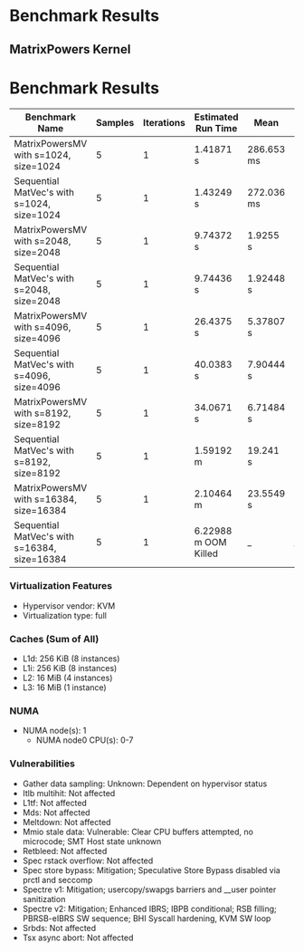 # Benchmark Results

## MatrixPowers Kernel

# Benchmark Results

| Benchmark Name                    | Samples | Iterations | Estimated Run Time | Mean          | Low Mean      | High Mean    | Std Dev       | Low Std Dev   | High Std Dev  |
|-----------------------------------|---------|------------|--------------------|---------------|---------------|--------------|---------------|---------------|---------------|
| MatrixPowersMV with s=1024, size=1024 | 5 | 1 | 1.41871 s             | 286.653 ms    | 274.893 ms    | 291.928 ms   | 8.81498 ms    | 2.91472 ms    | 12.1654 ms    |
| Sequential MatVec's with s=1024, size=1024 | 5 | 1 | 1.43249 s             | 272.036 ms | 266.156 ms | 277.563 ms | 6.86691 ms | 5.50556 ms | 7.31723 ms |
| MatrixPowersMV with s=2048, size=2048 | 5 | 1 | 9.74372 s             | 1.9255 s       | 1.89672 s     | 1.95129 s    | 31.6177 ms    | 16.6668 ms    | 43.4212 ms    |
| Sequential MatVec's with s=2048, size=2048 | 5 | 1 | 9.74436 s             | 1.92448 s    | 1.89521 s    | 1.95178 s   | 32.7367 ms    | 17.7491 ms    | 46.1934 ms    |
| MatrixPowersMV with s=4096, size=4096 | 5 | 1 | 26.4375 s             | 5.37807 s     | 5.31418 s     | 5.43983 s    | 72.5384 ms    | 42.2715 ms    | 99.5027 ms    |
| Sequential MatVec's with s=4096, size=4096 | 5 | 1 | 40.0383 s             | 7.90444 s    | 7.84786 s    | 7.98448 s   | 77.0525 ms    | 32.2863 ms    | 110.963 ms    |
| MatrixPowersMV with s=8192, size=8192 | 5 | 1 | 34.0671 s             | 6.71484 s     | 6.68201 s     | 6.73016 s    | 24.4507 ms    | 7.76424 ms    | 34.2454 ms    |
| Sequential MatVec's with s=8192, size=8192 | 5 | 1 | 1.59192 m             | 19.241 s     | 19.1744 s     | 19.2905 s    | 64.8687 ms    | 37.7646 ms    | 94.7522 ms    |
| MatrixPowersMV with s=16384, size=16384 | 5 | 1 | 2.10464 m             | 23.5549 s     | 23.472 s      | 23.6395 s    | 99.5368 ms    | 79.7288 ms    | 106.88 ms     |
| Sequential MatVec's with s=16384, size=16384 | 5 | 1 | 6.22988 m OOM Killed            | _     | _      | _    | _    | _    | _     |

### Virtualization Features
- Hypervisor vendor: KVM
- Virtualization type: full

### Caches (Sum of All)
- L1d: 256 KiB (8 instances)
- L1i: 256 KiB (8 instances)
- L2: 16 MiB (4 instances)
- L3: 16 MiB (1 instance)

### NUMA
- NUMA node(s): 1
  - NUMA node0 CPU(s): 0-7

### Vulnerabilities
- Gather data sampling: Unknown: Dependent on hypervisor status
- Itlb multihit: Not affected
- L1tf: Not affected
- Mds: Not affected
- Meltdown: Not affected
- Mmio stale data: Vulnerable: Clear CPU buffers attempted, no microcode; SMT Host state unknown
- Retbleed: Not affected
- Spec rstack overflow: Not affected
- Spec store bypass: Mitigation; Speculative Store Bypass disabled via prctl and seccomp
- Spectre v1: Mitigation; usercopy/swapgs barriers and __user pointer sanitization
- Spectre v2: Mitigation; Enhanced IBRS; IBPB conditional; RSB filling; PBRSB-eIBRS SW sequence; BHI Syscall hardening, KVM SW loop
- Srbds: Not affected
- Tsx async abort: Not affected